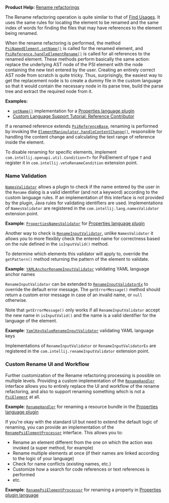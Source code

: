 [//]: # (title: Rename Refactoring)

<!-- Copyright 2000-2022 JetBrains s.r.o. and other contributors. Use of this source code is governed by the Apache 2.0 license that can be found in the LICENSE file. -->

<tldr>

**Product Help:** [Rename refactorings](https://www.jetbrains.com/help/idea/rename-refactorings.html)

</tldr>

The Rename refactoring operation is quite similar to that of [Find Usages](find_usages.md).
It uses the same rules for locating the element to be renamed and the same index of words for finding the files that may have references to the element being renamed.

When the rename refactoring is performed, the method [`PsiNamedElement.setName()`](%gh-ic%/platform/core-api/src/com/intellij/psi/PsiNamedElement.java) is called for the renamed element, and [`PsiReference.handleElementRename()`](%gh-ic%/platform/core-api/src/com/intellij/psi/PsiReference.java) is called for all references to the renamed element.
These methods perform basically the same action: replace the underlying AST node of the PSI element with the node containing the new text entered by the user.
Creating an entirely correct AST node from scratch is quite tricky.
Thus, surprisingly, the easiest way to get the replacement node is to create a dummy file in the custom language so that it would contain the necessary node in its parse tree, build the parse tree and extract the required node from it.

**Examples:**
- [`setName()`](%gh-ic%/plugins/properties/properties-psi-impl/src/com/intellij/lang/properties/psi/impl/PropertyImpl.java) implementation for a [Properties language plugin](%gh-ic%/plugins/properties)
- [Custom Language Support Tutorial: Reference Contributor](reference_contributor.md)

If a renamed reference extends [`PsiReferenceBase`](%gh-ic%/platform/core-api/src/com/intellij/psi/PsiReferenceBase.java), renaming is performed by invoking the [`ElementManipulator.handleContentChange()`](%gh-ic%/platform/core-api/src/com/intellij/psi/ElementManipulator.java), responsible for handling the content change and calculating the text range of reference inside the element.

To disable renaming for specific elements, implement `com.intellij.openapi.util.Condition<T>` for PsiElement of type `T` and register it in `com.intellij.vetoRenameCondition` extension point.

### Name Validation
[`NamesValidator`](%gh-ic%/platform/analysis-api/src/com/intellij/lang/refactoring/NamesValidator.java) allows a plugin to check if the name entered by the user in the `Rename` dialog is a valid identifier (and not a keyword) according to the custom language rules.
If an implementation of this interface is not provided by the plugin, Java rules for validating identifiers are used.
Implementations of `NamesValidator` are registered in the `com.intellij.lang.namesValidator` extension point.

**Example**:
[`PropertiesNamesValidator`](%gh-ic%/plugins/properties/src/com/intellij/lang/properties/PropertiesNamesValidator.java) for [Properties language plugin](%gh-ic%/plugins/properties)

Another way to check is
[`RenameInputValidator`](%gh-ic%/platform/refactoring/src/com/intellij/refactoring/rename/RenameInputValidator.java),
unlike `NamesValidator` it allows you to more flexibly check the entered name for correctness based on the rule defined in the `isInputValid()` method.

To determine which elements this validator will apply to, override the `getPattern()` method returning the pattern of the element to validate.

**Example**:
[`YAMLAnchorRenameInputValidator`](%gh-ic%/plugins/yaml/src/org/jetbrains/yaml/resolve/YAMLAnchorRenameInputValidator.java) validating YAML language anchor names

`RenameInputValidator` can be extended to
[`RenameInputValidatorEx`](%gh-ic%/platform/refactoring/src/com/intellij/refactoring/rename/RenameInputValidatorEx.java)
to override the default error message.
The `getErrorMessage()` method should return a custom error message in case of an invalid name, or `null` otherwise.

Note that `getErrorMessage()` only works if all `RenameInputValidator` accept the new name in `isInputValid()` and the name is a valid identifier for the language of the element.

**Example**:
[`YamlKeyValueRenameInputValidator`](%gh-ic%/plugins/yaml/src/org/jetbrains/yaml/refactoring/rename/YamlKeyValueRenameInputValidator.java) validating YAML language keys

Implementations of `RenameInputValidator` or `RenameInputValidatorEx` are registered in the `com.intellij.renameInputValidator` extension point.

### Custom Rename UI and Workflow
Further customization of the Rename refactoring processing is possible on multiple levels.
Providing a custom implementation of the [`RenameHandler`](%gh-ic%/platform/refactoring/src/com/intellij/refactoring/rename/RenameHandler.java) interface allows you to entirely replace the UI and workflow of the rename refactoring, and also to support renaming something which is not a [`PsiElement`](%gh-ic%/platform/core-api/src/com/intellij/psi/PsiElement.java) at all.

**Example**:
[`RenameHandler`](%gh-ic%/plugins/properties/properties-resource-bundle-editor/src/com/intellij/lang/properties/refactoring/rename/ResourceBundleFromEditorRenameHandler.java) for renaming a resource bundle in the [Properties language plugin](%gh-ic%/plugins/properties)

If you're okay with the standard UI but need to extend the default logic of renaming, you can provide an implementation of the [`RenamePsiElementProcessor`](%gh-ic%/platform/lang-impl/src/com/intellij/refactoring/rename/RenamePsiElementProcessor.java) interface.
This allows you to:

* Rename an element different from the one on which the action was invoked (a super method, for example)
* Rename multiple elements at once (if their names are linked according to the logic of your language)
* Check for name conflicts (existing names, etc.)
* Customize how a search for code references or text references is performed
* etc.

**Example**:
[`RenamePsiElementProcessor`](%gh-ic%/plugins/properties/src/com/intellij/lang/properties/refactoring/rename/RenamePropertyProcessor.java) for renaming a property in [Properties plugin language](%gh-ic%/plugins/properties)
